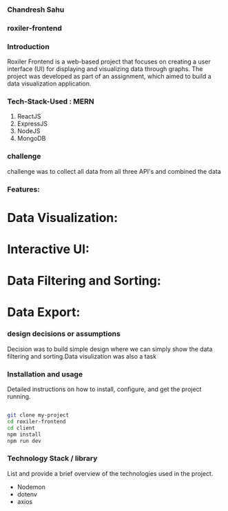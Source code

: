 ### Chandresh Sahu

### roxiler-frontend

### Introduction
Roxiler Frontend is a web-based project that focuses on creating a user interface (UI) for displaying and visualizing data through graphs. The project was developed as part of an assignment, which aimed to build a data visualization application.

### Tech-Stack-Used : MERN
1. ReactJS
2. ExpressJS
3. NodeJS
4. MongoDB

### challenge
challenge was to collect all data from all three API's and combined the data

### Features:
# Data Visualization:
# Interactive UI:
# Data Filtering and Sorting: 
# Data Export:

### design decisions or assumptions
Decision was to build simple design where we can simply show the data filtering and sorting.Data visulization was also a task

### Installation and usage
Detailed instructions on how to install, configure, and get the project running.

```bash

git clone my-project
cd roxiler-frontend
cd client
npm install
npm run dev

```
### Technology Stack / library
List and provide a brief overview of the technologies used in the project.

- Nodemon
- dotenv
- axios